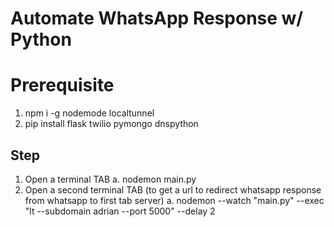 # Automate WhatsApp Response w/ Python

# Prerequisite

1. npm i -g nodemode localtunnel
2. pip install flask twilio pymongo dnspython

## Step

1. Open a terminal TAB
   a. nodemon main.py
2. Open a second terminal TAB (to get a url to redirect whatsapp response from whatsapp to first tab server)
   a. nodemon --watch "main.py" --exec "lt --subdomain adrian --port 5000" --delay 2

